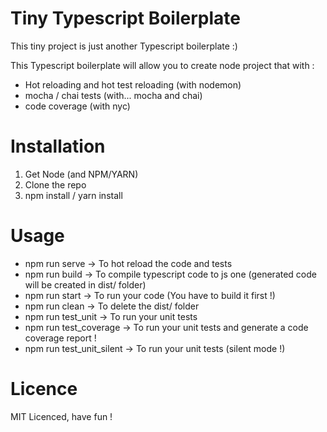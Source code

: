 # Tiny Typescript Boilerplate

This tiny project is just another Typescript boilerplate :)

This Typescript boilerplate will allow you to create node project that
with :
* Hot reloading and hot test reloading (with nodemon)
* mocha / chai tests (with... mocha and chai)
* code coverage (with nyc)

# Installation

1. Get Node (and NPM/YARN)
2. Clone the repo
3. npm install / yarn install

# Usage

* npm run serve -> To hot reload the code and tests
* npm run build -> To compile typescript code to js one (generated code will be created in dist/ folder)
* npm run start -> To run your code (You have to build it first !)
* npm run clean -> To delete the dist/ folder
* npm run test_unit -> To run your unit tests
* npm run test_coverage -> To run your unit tests and generate a code coverage report !
* npm run test_unit_silent -> To run your unit tests (silent mode !)

# Licence 

MIT Licenced, have fun !